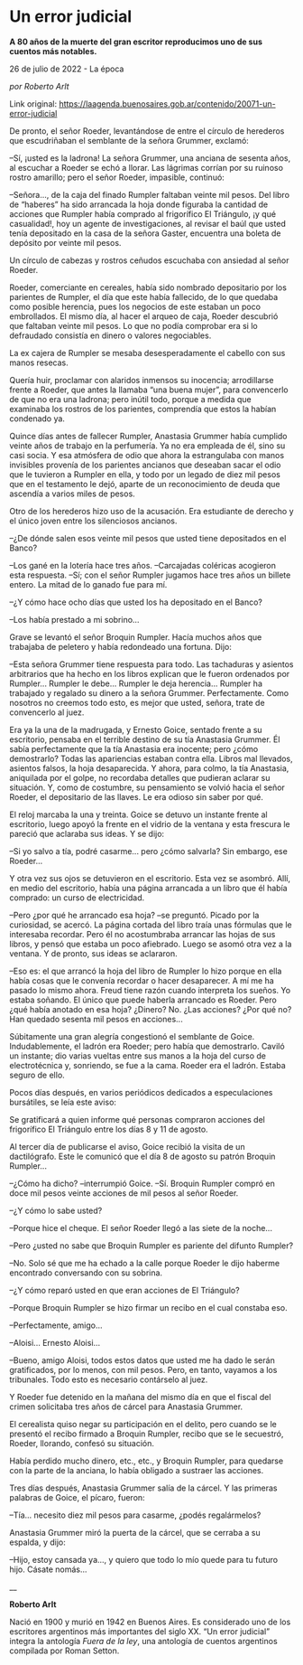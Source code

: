 # Un error judicial

**A 80 años de la muerte del gran escritor reproducimos uno de sus cuentos más notables.**

26 de julio de 2022 - La época

_por Roberto Arlt_

Link original: https://laagenda.buenosaires.gob.ar/contenido/20071-un-error-judicial



De pronto, el señor Roeder, levantándose de entre el círculo de herederos que escudriñaban el semblante de la señora Grummer, exclamó:




–Sí, ¡usted es la ladrona! La señora Grummer, una anciana de sesenta años, al escuchar a Roeder se echó a llorar. Las lágrimas corrían por su ruinoso rostro amarillo; pero el señor Roeder, impasible, continuó:




–Señora..., de la caja del finado Rumpler faltaban veinte mil pesos. Del libro de “haberes” ha sido arrancada la hoja donde figuraba la cantidad de acciones que Rumpler había comprado al frigorífico El Triángulo, ¡y qué casualidad!, hoy un agente de investigaciones, al revisar el baúl que usted tenía depositado en la casa de la señora Gaster, encuentra una boleta de depósito por veinte mil pesos.




Un círculo de cabezas y rostros ceñudos escuchaba con ansiedad al señor Roeder.




Roeder, comerciante en cereales, había sido nombrado depositario por los parientes de Rumpler, el día que este había fallecido, de lo que quedaba como posible herencia, pues los negocios de este estaban un poco embrollados. El mismo día, al hacer el arqueo de caja, Roeder descubrió que faltaban veinte mil pesos. Lo que no podía comprobar era si lo defraudado consistía en dinero o valores negociables.




La ex cajera de Rumpler se mesaba desesperadamente el cabello con sus manos resecas.




Quería huir, proclamar con alaridos inmensos su inocencia; arrodillarse frente a Roeder, que antes la llamaba “una buena mujer”, para convencerlo de que no era una ladrona; pero inútil todo, porque a medida que examinaba los rostros de los parientes, comprendía que estos la habían condenado ya.




Quince días antes de fallecer Rumpler, Anastasia Grummer había cumplido veinte años de trabajo en la perfumería. Ya no era empleada de él, sino su casi socia. Y esa atmósfera de odio que ahora la estrangulaba con manos invisibles provenía de los parientes ancianos que deseaban sacar el odio que le tuvieron a Rumpler en ella, y todo por un legado de diez mil pesos que en el testamento le dejó, aparte de un reconocimiento de deuda que ascendía a varios miles de pesos.




Otro de los herederos hizo uso de la acusación. Era estudiante de derecho y el único joven entre los silenciosos ancianos.




–¿De dónde salen esos veinte mil pesos que usted tiene depositados en el Banco?




–Los gané en la lotería hace tres años. –Carcajadas coléricas acogieron esta respuesta. –Sí; con el señor Rumpler jugamos hace tres años un billete entero. La mitad de lo ganado fue para mí.




–¿Y cómo hace ocho días que usted los ha depositado en el Banco?




–Los había prestado a mi sobrino…




Grave se levantó el señor Broquin Rumpler. Hacía muchos años que trabajaba de peletero y había redondeado una fortuna. Dijo:




–Esta señora Grummer tiene respuesta para todo. Las tachaduras y asientos arbitrarios que ha hecho en los libros explican que le fueron ordenados por Rumpler... Rumpler le debe... Rumpler le deja herencia... Rumpler ha trabajado y regalado su dinero a la señora Grummer. Perfectamente. Como nosotros no creemos todo esto, es mejor que usted, señora, trate de convencerlo al juez.




Era ya la una de la madrugada, y Ernesto Goice, sentado frente a su escritorio, pensaba en el terrible destino de su tía Anastasia Grummer. Él sabía perfectamente que la tía Anastasia era inocente; pero ¿cómo demostrarlo? Todas las apariencias estaban contra ella. Libros mal llevados, asientos falsos, la hoja desaparecida. Y ahora, para colmo, la tía Anastasia, aniquilada por el golpe, no recordaba detalles que pudieran aclarar su situación. Y, como de costumbre, su pensamiento se volvió hacia el señor Roeder, el depositario de las llaves. Le era odioso sin saber por qué.




El reloj marcaba la una y treinta. Goice se detuvo un instante frente al escritorio, luego apoyó la frente en el vidrio de la ventana y esta frescura le pareció que aclaraba sus ideas. Y se dijo:




–Si yo salvo a tía, podré casarme... pero ¿cómo salvarla? Sin embargo, ese Roeder...




Y otra vez sus ojos se detuvieron en el escritorio. Esta vez se asombró. Allí, en medio del escritorio, había una página arrancada a un libro que él había comprado: un curso de electricidad.




–Pero ¿por qué he arrancado esa hoja? –se preguntó. Picado por la curiosidad, se acercó. La página cortada del libro traía unas fórmulas que le interesaba recordar. Pero él no acostumbraba arrancar las hojas de sus libros, y pensó que estaba un poco afiebrado. Luego se asomó otra vez a la ventana. Y de pronto, sus ideas se aclararon.




–Eso es: el que arrancó la hoja del libro de Rumpler lo hizo porque en ella había cosas que le convenía recordar o hacer desaparecer. A mí me ha pasado lo mismo ahora. Freud tiene razón cuando interpreta los sueños. Yo estaba soñando. El único que puede haberla arrancado es Roeder. Pero ¿qué había anotado en esa hoja? ¿Dinero? No. ¿Las acciones? ¿Por qué no? Han quedado sesenta mil pesos en acciones...




Súbitamente una gran alegría congestionó el semblante de Goice. Indudablemente, el ladrón era Roeder; pero había que demostrarlo. Caviló un instante; dio varias vueltas entre sus manos a la hoja del curso de electrotécnica y, sonriendo, se fue a la cama. Roeder era el ladrón. Estaba seguro de ello.




Pocos días después, en varios periódicos dedicados a especulaciones bursátiles, se leía este aviso:




Se gratificará a quien informe qué personas compraron acciones del frigorífico El Triángulo entre los días 8 y 11 de agosto.




Al tercer día de publicarse el aviso, Goice recibió la visita de un dactilógrafo. Este le comunicó que el día 8 de agosto su patrón Broquin Rumpler...




–¿Cómo ha dicho? –interrumpió Goice. –Sí. Broquin Rumpler compró en doce mil pesos veinte acciones de mil pesos al señor Roeder.




–¿Y cómo lo sabe usted?




–Porque hice el cheque. El señor Roeder llegó a las siete de la noche...




–Pero ¿usted no sabe que Broquin Rumpler es pariente del difunto Rumpler?




–No. Solo sé que me ha echado a la calle porque Roeder le dijo haberme encontrado conversando con su sobrina.




–¿Y cómo reparó usted en que eran acciones de El Triángulo?




–Porque Broquin Rumpler se hizo firmar un recibo en el cual constaba eso.




–Perfectamente, amigo…




–Aloisi... Ernesto Aloisi…




–Bueno, amigo Aloisi, todos estos datos que usted me ha dado le serán gratificados, por lo menos, con mil pesos. Pero, en tanto, vayamos a los tribunales. Todo esto es necesario contárselo al juez.




Y Roeder fue detenido en la mañana del mismo día en que el fiscal del crimen solicitaba tres años de cárcel para Anastasia Grummer.




El cerealista quiso negar su participación en el delito, pero cuando se le presentó el recibo firmado a Broquin Rumpler, recibo que se le secuestró, Roeder, llorando, confesó su situación.




Había perdido mucho dinero, etc., etc., y Broquin Rumpler, para quedarse con la parte de la anciana, lo había obligado a sustraer las acciones.




Tres días después, Anastasia Grummer salía de la cárcel. Y las primeras palabras de Goice, el pícaro, fueron:




–Tía... necesito diez mil pesos para casarme, ¿podés regalármelos?




Anastasia Grummer miró la puerta de la cárcel, que se cerraba a su espalda, y dijo:




–Hijo, estoy cansada ya..., y quiero que todo lo mío quede para tu futuro hijo. Cásate nomás...




\_\_




**Roberto Arlt**




Nació en 1900 y murió en 1942 en Buenos Aires. Es considerado uno de los escritores argentinos más importantes del siglo XX. “Un error judicial” integra la antología *Fuera de la ley*, una antología de cuentos argentinos compilada por Roman Setton.




